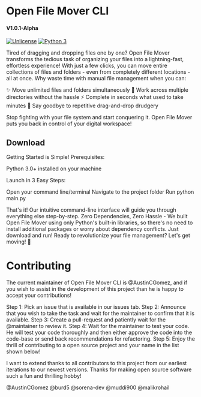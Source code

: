 
# Open File Mover CLI
#### V1.0.1-Alpha

[![Unlicense](https://img.shields.io/badge/License-Unlicense-blue.svg)](https://unlicense.org/)
[![Python 3](https://img.shields.io/badge/python-3.x-blue.svg)](https://www.python.org/downloads/)


Tired of dragging and dropping files one by one?
Open File Mover transforms the tedious task of organizing your files into a lightning-fast, effortless experience! With just a few clicks, you can move entire collections of files and folders - even from completely different locations - all at once.
Why waste time with manual file management when you can:

✨ Move unlimited files and folders simultaneously
🚀 Work across multiple directories without the hassle
⚡ Complete in seconds what used to take minutes
🎯 Say goodbye to repetitive drag-and-drop drudgery

Stop fighting with your file system and start conquering it. Open File Mover puts you back in control of your digital workspace!


## Download

Getting Started is Simple!
Prerequisites:

Python 3.0+ installed on your machine

Launch in 3 Easy Steps:

Open your command line/terminal
Navigate to the project folder
Run python main.py

That's it! Our intuitive command-line interface will guide you through everything else step-by-step.
Zero Dependencies, Zero Hassle - We built Open File Mover using only Python's built-in libraries, so there's no need to install additional packages or worry about dependency conflicts. Just download and run!
Ready to revolutionize your file management? Let's get moving! 🚀

# Contributing

The current maintainer of Open File Mover CLI is @AustinCGomez, and if you wish to assist in the development of this project than he is happy to accept your contributions! 

Step 1: Pick an issue that is available in our issues tab. 
Step 2: Announce that you wish to take the task and wait for the maintainer to confirm that it is available.
Step 3: Create a pull-request and patiently wait for the @maintainer to review it. 
Step 4: Wait for the maintainer to test your code. He will test your code thoroughly and then either approve the code into the code-base or send back recommendations for refactoring.
Step 5: Enjoy the thrill of contributing to a open source project and your name in the list shown below!



I want to extend thanks to all contributors to this project from our earliest iterations to our newest versions. Thanks for making open source software such a fun and thrilling hobby!

@AustinCGomez
@burd5
@sorena-dev
@muddi900
@malikrohail








